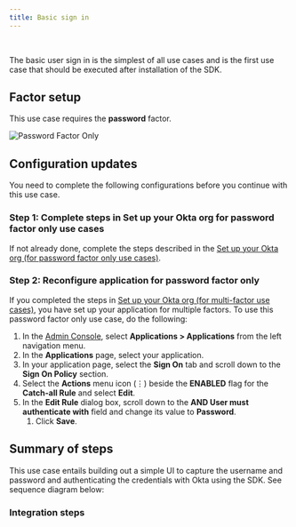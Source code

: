 ```yaml
---
title: Basic sign in
---
```


<div class="oie-embedded-sdk">

<ApiLifecycle access="ie" /><br>

<StackSelector class="cleaner-selector"/>

The basic user sign in is the simplest of all use cases and is the first
use case that should be executed after installation of the SDK.

## Factor setup

This use case requires the **password** factor.

<div class="common-image-format">

![Password Factor Only](/img/oie-embedded-sdk/factor-password-only.png
 "Password Factor")

</div>

## Configuration updates

You need to complete the following configurations before you continue with this use case.

### Step 1: Complete steps in Set up your Okta org for password factor only use cases

If not already done, complete the steps described in the
[Set up your Okta org (for password factor only use cases)](/docs/guides/oie-embedded-common-org-setup/aspnet/main/#set-up-your-okta-org-for-password-factor-only-use-cases).

### Step 2: Reconfigure application for password factor only

If you completed the steps in
[Set up your Okta org (for multi-factor use cases)](/docs/guides/oie-embedded-common-org-setup/aspnet/main/#set-up-your-okta-org-for-multi-factor-use-cases), you have set up your application for multiple factors.
To use this password factor only use case, do the following:

1. In the [Admin Console](https://developer.okta.com/docs/guides/quickstart/using-console/),
   select **Applications > Applications** from the left navigation menu.
1. In the **Applications** page, select your application.
1. In your application page, select the **Sign On** tab and scroll down
   to the **Sign On Policy** section.
1. Select the **Actions** menu icon (⋮) beside the **ENABLED** flag for the **Catch-all Rule** and select **Edit**.
1. In the **Edit Rule** dialog box, scroll down to the **AND User must authenticate with** field and change its value to **Password**.
   1. Click **Save**.

## Summary of steps

This use case entails building out a simple UI to capture the username and password
and authenticating the credentials with Okta using the SDK. See sequence diagram below:

<StackSelector snippet="summaryofsteps" noSelector />

### Integration steps

<StackSelector snippet="integrationsteps" noSelector />

</div>
